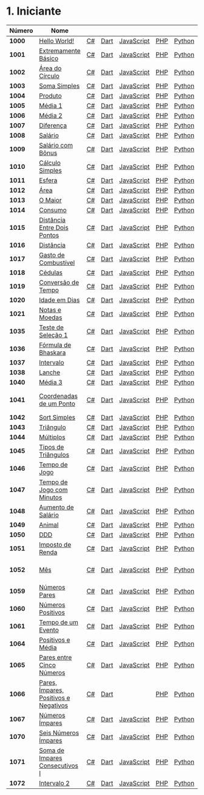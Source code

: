 # 1. Iniciante

|Número|Nome| | | | | | |
|-|-|-|-|-|-|-|-|
**1000** | [Hello World!](https://www.urionlinejudge.com.br/judge/pt/problems/view/1000) | [C#](1000/1000.cs) | [Dart](1000/1000.dart) | [JavaScript](1000/1000.js) | [PHP](1000/1000.php) | [Python](1000/1000.py)
**1001** | [Extremamente Básico](https://www.urionlinejudge.com.br/judge/pt/problems/view/1001) | [C#](1000/1001.cs) | [Dart](1000/1001.dart) | [JavaScript](1000/1001.js) | [PHP](1000/1001.php) | [Python](1000/1001.py)
**1002** | [Área do Círculo](https://www.urionlinejudge.com.br/judge/pt/problems/view/1002) | [C#](1000/1002.cs) | [Dart](1000/1002.dart) | [JavaScript](1000/1002.js) | [PHP](1000/1002.php) | [Python](1000/1002.py)
**1003** | [Soma Simples](https://www.urionlinejudge.com.br/judge/pt/problems/view/1003) | [C#](1000/1003.cs) | [Dart](1000/1003.dart) | [JavaScript](1000/1003.js) | [PHP](1000/1003.php) | [Python](1000/1003.py)
**1004** | [Produto](https://www.urionlinejudge.com.br/judge/pt/problems/view/1004) | [C#](1000/1004.cs) | [Dart](1000/1004.dart) | [JavaScript](1000/1004.js) | [PHP](1000/1004.php) | [Python](1000/1004.py)
**1005** | [Média 1](https://www.urionlinejudge.com.br/judge/pt/problems/view/1005) | [C#](1000/1005.cs) | [Dart](1000/1005.dart) | [JavaScript](1000/1005.js) | [PHP](1000/1005.php) | [Python](1000/1005.py)
**1006** | [Média 2](https://www.urionlinejudge.com.br/judge/pt/problems/view/1006) | [C#](1000/1006.cs) | [Dart](1000/1006.dart) | [JavaScript](1000/1006.js) | [PHP](1000/1006.php) | [Python](1000/1006.py)
**1007** | [Diferença](https://www.urionlinejudge.com.br/judge/pt/problems/view/1007) | [C#](1000/1007.cs) | [Dart](1000/1007.dart) | [JavaScript](1000/1007.js) | [PHP](1000/1007.php) | [Python](1000/1007.py)
**1008** | [Salário](https://www.urionlinejudge.com.br/judge/pt/problems/view/1008) | [C#](1000/1008.cs) | [Dart](1000/1008.dart) | [JavaScript](1000/1008.js) | [PHP](1000/1008.php) | [Python](1000/1008.py)
**1009** | [Salário com Bônus](https://www.urionlinejudge.com.br/judge/pt/problems/view/1009) | [C#](1000/1009.cs) | [Dart](1000/1009.dart) | [JavaScript](1000/1009.js) | [PHP](1000/1009.php) | [Python](1000/1009.py)
**1010** | [Cálculo Simples](https://www.urionlinejudge.com.br/judge/pt/problems/view/1010) | [C#](1000/1010.cs) | [Dart](1000/1010.dart) | [JavaScript](1000/1010.js) | [PHP](1000/1010.php) | [Python](1000/1010.py)
**1011** | [Esfera](https://www.urionlinejudge.com.br/judge/pt/problems/view/1011) | [C#](1000/1011.cs) | [Dart](1000/1011.dart) | [JavaScript](1000/1011.js) | [PHP](1000/1011.php) | [Python](1000/1011.py)
**1012** | [Área](https://www.urionlinejudge.com.br/judge/pt/problems/view/1012) | [C#](1000/1012.cs) | [Dart](1000/1012.dart) | [JavaScript](1000/1012.js) | [PHP](1000/1012.php) | [Python](1000/1012.py)
**1013** | [O Maior](https://www.urionlinejudge.com.br/judge/pt/problems/view/1013) | [C#](1000/1013.cs) | [Dart](1000/1013.dart) | [JavaScript](1000/1013.js) | [PHP](1000/1013.php) | [Python](1000/1013.py)
**1014** | [Consumo](https://www.urionlinejudge.com.br/judge/pt/problems/view/1014) | [C#](1000/1014.cs) | [Dart](1000/1014.dart) | [JavaScript](1000/1014.js) | [PHP](1000/1014.php) | [Python](1000/1014.py)
**1015** | [Distância Entre Dois Pontos](https://www.urionlinejudge.com.br/judge/pt/problems/view/1015) | [C#](1000/1015.cs) | [Dart](1000/1015.dart) | [JavaScript](1000/1015.js) | [PHP](1000/1015.php) | [Python](1000/1015.py)
**1016** | [Distância](https://www.urionlinejudge.com.br/judge/pt/problems/view/1016) | [C#](1000/1016.cs) | [Dart](1000/1016.dart) | [JavaScript](1000/1016.js) | [PHP](1000/1016.php) | [Python](1000/1016.py)
**1017** | [Gasto de Combustível](https://www.urionlinejudge.com.br/judge/pt/problems/view/1017) | [C#](1000/1017.cs) | [Dart](1000/1017.dart) | [JavaScript](1000/1017.js) | [PHP](1000/1017.php) | [Python](1000/1017.py)
**1018** | [Cédulas](https://www.urionlinejudge.com.br/judge/pt/problems/view/1018) | [C#](1000/1018.cs) | [Dart](1000/1018.dart) | [JavaScript](1000/1018.js) | [PHP](1000/1018.php) | [Python](1000/1018.py)
**1019** | [Conversão de Tempo](https://www.urionlinejudge.com.br/judge/pt/problems/view/1019) | [C#](1000/1019.cs) | [Dart](1000/1019.dart) | [JavaScript](1000/1019.js) | [PHP](1000/1019.php) | [Python](1000/1019.py)
**1020** | [Idade em Dias](https://www.urionlinejudge.com.br/judge/pt/problems/view/1020) | [C#](1000/1020.cs) | [Dart](1000/1020.dart) | [JavaScript](1000/1020.js) | [PHP](1000/1020.php) | [Python](1000/1020.py)
**1021** | [Notas e Moedas](https://www.urionlinejudge.com.br/judge/pt/problems/view/1021) | [C#](1000/1021.cs) | [Dart](1000/1021.dart) | [JavaScript](1000/1021.js) | [PHP](1000/1021.php) | [Python](1000/1021.py)
**1035** | [Teste de Seleção 1](https://www.urionlinejudge.com.br/judge/pt/problems/view/1035) | [C#](1000/1035.cs) | [Dart](1000/1035.dart) | [JavaScript](1000/1035.js) | [PHP](1000/1035.php) | [Python](1000/1035.py)
**1036** | [Fórmula de Bhaskara](https://www.urionlinejudge.com.br/judge/pt/problems/view/1036) | [C#](1000/1036.cs) | [Dart](1000/1036.dart) | [JavaScript](1000/1036.js) | [PHP](1000/1036.php) | [Python](1000/1036.py)
**1037** | [Intervalo](https://www.urionlinejudge.com.br/judge/pt/problems/view/1037) | [C#](1000/1037.cs) | [Dart](1000/1037.dart) | [JavaScript](1000/1037.js) | [PHP](1000/1037.php) | [Python](1000/1037.py)
**1038** | [Lanche](https://www.urionlinejudge.com.br/judge/pt/problems/view/1038) | [C#](1000/1038.cs) | [Dart](1000/1038.dart) | [JavaScript](1000/1038.js) | [PHP](1000/1038.php) | [Python](1000/1038.py)
**1040** | [Média 3](https://www.urionlinejudge.com.br/judge/pt/problems/view/1040) | [C#](1000/1040.cs) | [Dart](1000/1040.dart) | [JavaScript](1000/1040.js) | [PHP](1000/1040.php) | [Python](1000/1040.py)
**1041** | [Coordenadas de um Ponto](https://www.urionlinejudge.com.br/judge/pt/problems/view/1041) | [C#](1000/1041.cs) | [Dart](1000/1041.dart) | [JavaScript](1000/1041.js) | [PHP](1000/1041.php) | [Python](1000/1041.py) | [C# .NET 5 (**não suportado**)](1000/1041.net5.cs)
**1042** | [Sort Simples](https://www.urionlinejudge.com.br/judge/pt/problems/view/1042) | [C#](1000/1042.cs) | [Dart](1000/1042.dart) | [JavaScript](1000/1042.js) | [PHP](1000/1042.php) | [Python](1000/1042.py)
**1043** | [Triângulo](https://www.urionlinejudge.com.br/judge/pt/problems/view/1043) | [C#](1000/1043.cs) | [Dart](1000/1043.dart) | [JavaScript](1000/1043.js) | [PHP](1000/1043.php) | [Python](1000/1043.py)
**1044** | [Múltiplos](https://www.urionlinejudge.com.br/judge/pt/problems/view/1044) | [C#](1000/1044.cs) | [Dart](1000/1044.dart) | [JavaScript](1000/1044.js) | [PHP](1000/1044.php) | [Python](1000/1044.py)
**1045** | [Tipos de Triângulos](https://www.urionlinejudge.com.br/judge/pt/problems/view/1045) | [C#](1000/1045.cs) | [Dart](1000/1045.dart) | [JavaScript](1000/1045.js) | [PHP](1000/1045.php) | [Python](1000/1045.py)
**1046** | [Tempo de Jogo](https://www.urionlinejudge.com.br/judge/pt/problems/view/1046) | [C#](1000/1046.cs) | [Dart](1000/1046.dart) | [JavaScript](1000/1046.js) | [PHP](1000/1046.php) | [Python](1000/1046.py)
**1047** | [Tempo de Jogo com Minutos](https://www.urionlinejudge.com.br/judge/pt/problems/view/1047) | [C#](1000/1047.cs) | [Dart](1000/1047.dart) | [JavaScript](1000/1047.js) | [PHP](1000/1047.php) | [Python](1000/1047.py)
**1048** | [Aumento de Salário](https://www.urionlinejudge.com.br/judge/pt/problems/view/1048) | [C#](1000/1048.cs) | [Dart](1000/1048.dart) | [JavaScript](1000/1048.js) | [PHP](1000/1048.php) | [Python](1000/1048.py)
**1049** | [Animal](https://www.urionlinejudge.com.br/judge/pt/problems/view/1049) | [C#](1000/1049.cs) | [Dart](1000/1049.dart) | [JavaScript](1000/1049.js) | [PHP](1000/1049.php) | [Python](1000/1049.py)
**1050** | [DDD](https://www.urionlinejudge.com.br/judge/pt/problems/view/1050) | [C#](1000/1050.cs) | [Dart](1000/1050.dart) | [JavaScript](1000/1050.js) | [PHP](1000/1050.php) | [Python](1000/1050.py)
**1051** | [Imposto de Renda](https://www.urionlinejudge.com.br/judge/pt/problems/view/1051) | [C#](1000/1051.cs) | [Dart](1000/1051.dart) | [JavaScript](1000/1051.js) | [PHP](1000/1051.php) | [Python](1000/1051.py)
**1052** | [Mês](https://www.urionlinejudge.com.br/judge/pt/problems/view/1052) | [C#](1000/1052.cs) | [Dart](1000/1052.dart) | [JavaScript](1000/1052.js) | [PHP](1000/1052.php) | [Python](1000/1052.py) | [C# .NET 5 (**não suportado**)](1000/1052.net5.cs)
**1059** | [Números Pares](https://www.urionlinejudge.com.br/judge/pt/problems/view/1059) | [C#](1000/1059.cs) | [Dart](1000/1059.dart) | [JavaScript](1000/1059.js) | [PHP](1000/1059.php) | [Python](1000/1059.py)
**1060** | [Números Positivos](https://www.urionlinejudge.com.br/judge/pt/problems/view/1060) | [C#](1000/1060.cs) | [Dart](1000/1060.dart) | [JavaScript](1000/1060.js) | [PHP](1000/1060.php) | [Python](1000/1060.py)
**1061** | [Tempo de um Evento](https://www.urionlinejudge.com.br/judge/pt/problems/view/1061) | [C#](1000/1061.cs) | [Dart](1000/1061.dart) | [JavaScript](1000/1061.js) | [PHP](1000/1061.php) | [Python](1000/1061.py)
**1064** | [Positivos e Média](https://www.urionlinejudge.com.br/judge/pt/problems/view/1064) | [C#](1000/1064.cs) | [Dart](1000/1064.dart) | [JavaScript](1000/1064.js) | [PHP](1000/1064.php) | [Python](1000/1064.py)
**1065** | [Pares entre Cinco Números](https://www.urionlinejudge.com.br/judge/pt/problems/view/1065) | [C#](1000/1065.cs) | [Dart](1000/1065.dart) | [JavaScript](1000/1065.js) | [PHP](1000/1065.php) | [Python](1000/1065.py)
**1066** | [Pares, Ímpares, Positivos e Negativos](https://www.urionlinejudge.com.br/judge/pt/problems/view/1066) | [C#](1000/1066.cs) | [Dart](1000/1066.dart) | | [PHP](1000/1066.php) | [Python](1000/1066.py)
**1067** | [Números Ímpares](https://www.urionlinejudge.com.br/judge/pt/problems/view/1067) | [C#](1000/1067.cs) | [Dart](1000/1067.dart) | [JavaScript](1000/1067.js) | [PHP](1000/1067.php) | [Python](1000/1067.py)
**1070** | [Seis Números Ímpares](https://www.urionlinejudge.com.br/judge/pt/problems/view/1070) | [C#](1000/1070.cs) | [Dart](1000/1070.dart) | [JavaScript](1000/1070.js) | [PHP](1000/1070.php) | [Python](1000/1070.py)
**1071** | [Soma de Impares Consecutivos I](https://www.urionlinejudge.com.br/judge/pt/problems/view/1071) | [C#](1000/1071.cs) | [Dart](1000/1071.dart) | [JavaScript](1000/1071.js) | [PHP](1000/1071.php) | [Python](1000/1071.py)
**1072** | [Intervalo 2](https://www.urionlinejudge.com.br/judge/pt/problems/view/1072) | [C#](1000/1072.cs) | [Dart](1000/1072.dart) | [JavaScript](1000/1072.js) | [PHP](1000/1072.php) | [Python](1000/1072.py)
